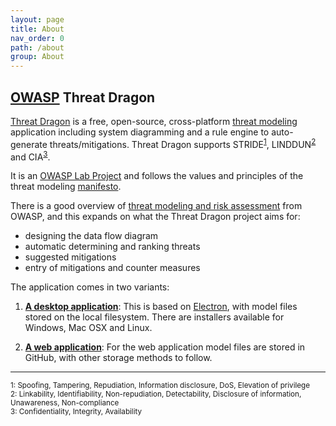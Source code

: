 ```yaml
---
layout: page
title: About
nav_order: 0
path: /about
group: About
---
```


## [OWASP](https://www.owasp.org) Threat Dragon

[Threat Dragon](http://owasp.org/www-project-threat-dragon) is a free, open-source, 
cross-platform [threat modeling](https://owasp.org/www-community/Threat_Modeling)
application including system diagramming and a rule engine to auto-generate threats/mitigations.
Threat Dragon supports STRIDE<sup>[1](#footnote1)</sup>, LINDDUN<sup>[2](#footnote2)</sup> and CIA<sup>[3](#footnote3)</sup>.

It is an [OWASP Lab Project](https://owasp.org/projects/)
and follows the values and principles of the threat modeling [manifesto](https://www.threatmodelingmanifesto.org/).

There is a good overview of [threat modeling and risk assessment](https://owasp.org/www-community/Application_Threat_Modeling)
from OWASP, and this expands on what the Threat Dragon project aims for: 
* designing the data flow diagram
* automatic determining and ranking threats
* suggested mitigations
* entry of mitigations and counter measures

The application comes in two variants:

1. [**A desktop application**](https://github.com/owasp/threat-dragon/releases): This is based on
[Electron](https://electron.atom.io/), with model files stored on the local filesystem.
There are installers available for Windows, Mac OSX and Linux.

1. [**A web application**](https://github.com/owasp/threat-dragon/releases): For the web application model files
are stored in GitHub, with other storage methods to follow.

____
<sup><a name="footnote1">1</a>: Spoofing, Tampering, Repudiation, Information disclosure, DoS, Elevation of privilege</sup><br>
<sup><a name="footnote2">2</a>: Linkability, Identifiability, Non-repudiation, Detectability, Disclosure of information, Unawareness, Non-compliance</sup><br>
<sup><a name="footnote3">3</a>: Confidentiality, Integrity, Availability</sup><br>
